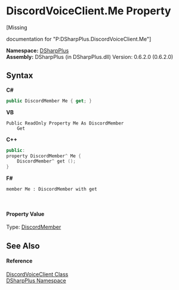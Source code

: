 # DiscordVoiceClient.Me Property 
 

\[Missing <summary> documentation for "P:DSharpPlus.DiscordVoiceClient.Me"\]

**Namespace:**&nbsp;<a href="503971eb-de5e-a570-9922-de9500a9b1cc">DSharpPlus</a><br />**Assembly:**&nbsp;DSharpPlus (in DSharpPlus.dll) Version: 0.6.2.0 (0.6.2.0)

## Syntax

**C#**<br />
``` C#
public DiscordMember Me { get; }
```

**VB**<br />
``` VB
Public ReadOnly Property Me As DiscordMember
	Get
```

**C++**<br />
``` C++
public:
property DiscordMember^ Me {
	DiscordMember^ get ();
}
```

**F#**<br />
``` F#
member Me : DiscordMember with get

```

<br />

#### Property Value
Type: <a href="5cf74e63-4004-3836-5a0d-910485913b65">DiscordMember</a>

## See Also


#### Reference
<a href="cb2896d5-fa4d-77de-0710-64ed5d5badbf">DiscordVoiceClient Class</a><br /><a href="503971eb-de5e-a570-9922-de9500a9b1cc">DSharpPlus Namespace</a><br />